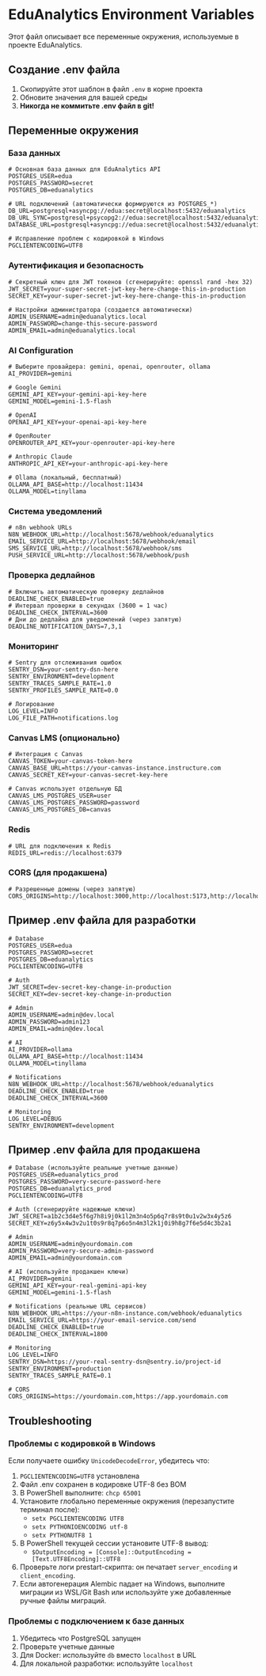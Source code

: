 # EduAnalytics Environment Variables

Этот файл описывает все переменные окружения, используемые в проекте EduAnalytics.

## Создание .env файла

1. Скопируйте этот шаблон в файл `.env` в корне проекта
2. Обновите значения для вашей среды
3. **Никогда не коммитьте .env файл в git!**

## Переменные окружения

### База данных

```env
# Основная база данных для EduAnalytics API
POSTGRES_USER=edua
POSTGRES_PASSWORD=secret
POSTGRES_DB=eduanalytics

# URL подключений (автоматически формируются из POSTGRES_*)
DB_URL=postgresql+asyncpg://edua:secret@localhost:5432/eduanalytics
DB_URL_SYNC=postgresql+psycopg2://edua:secret@localhost:5432/eduanalytics
DATABASE_URL=postgresql+asyncpg://edua:secret@localhost:5432/eduanalytics

# Исправление проблем с кодировкой в Windows
PGCLIENTENCODING=UTF8
```

### Аутентификация и безопасность

```env
# Секретный ключ для JWT токенов (сгенерируйте: openssl rand -hex 32)
JWT_SECRET=your-super-secret-jwt-key-here-change-this-in-production
SECRET_KEY=your-super-secret-jwt-key-here-change-this-in-production

# Настройки администратора (создается автоматически)
ADMIN_USERNAME=admin@eduanalytics.local
ADMIN_PASSWORD=change-this-secure-password
ADMIN_EMAIL=admin@eduanalytics.local
```

### AI Configuration

```env
# Выберите провайдера: gemini, openai, openrouter, ollama
AI_PROVIDER=gemini

# Google Gemini
GEMINI_API_KEY=your-gemini-api-key-here
GEMINI_MODEL=gemini-1.5-flash

# OpenAI
OPENAI_API_KEY=your-openai-api-key-here

# OpenRouter
OPENROUTER_API_KEY=your-openrouter-api-key-here

# Anthropic Claude
ANTHROPIC_API_KEY=your-anthropic-api-key-here

# Ollama (локальный, бесплатный)
OLLAMA_API_BASE=http://localhost:11434
OLLAMA_MODEL=tinyllama
```

### Система уведомлений

```env
# n8n webhook URLs
N8N_WEBHOOK_URL=http://localhost:5678/webhook/eduanalytics
EMAIL_SERVICE_URL=http://localhost:5678/webhook/email
SMS_SERVICE_URL=http://localhost:5678/webhook/sms
PUSH_SERVICE_URL=http://localhost:5678/webhook/push
```

### Проверка дедлайнов

```env
# Включить автоматическую проверку дедлайнов
DEADLINE_CHECK_ENABLED=true
# Интервал проверки в секундах (3600 = 1 час)
DEADLINE_CHECK_INTERVAL=3600
# Дни до дедлайна для уведомлений (через запятую)
DEADLINE_NOTIFICATION_DAYS=7,3,1
```

### Мониторинг

```env
# Sentry для отслеживания ошибок
SENTRY_DSN=your-sentry-dsn-here
SENTRY_ENVIRONMENT=development
SENTRY_TRACES_SAMPLE_RATE=1.0
SENTRY_PROFILES_SAMPLE_RATE=0.0

# Логирование
LOG_LEVEL=INFO
LOG_FILE_PATH=notifications.log
```

### Canvas LMS (опционально)

```env
# Интеграция с Canvas
CANVAS_TOKEN=your-canvas-token-here
CANVAS_BASE_URL=https://your-canvas-instance.instructure.com
CANVAS_SECRET_KEY=your-canvas-secret-key-here

# Canvas использует отдельную БД
CANVAS_LMS_POSTGRES_USER=user
CANVAS_LMS_POSTGRES_PASSWORD=password
CANVAS_LMS_POSTGRES_DB=canvas
```

### Redis

```env
# URL для подключения к Redis
REDIS_URL=redis://localhost:6379
```

### CORS (для продакшена)

```env
# Разрешенные домены (через запятую)
CORS_ORIGINS=http://localhost:3000,http://localhost:5173,http://localhost:4028
```

## Пример .env файла для разработки

```env
# Database
POSTGRES_USER=edua
POSTGRES_PASSWORD=secret
POSTGRES_DB=eduanalytics
PGCLIENTENCODING=UTF8

# Auth
JWT_SECRET=dev-secret-key-change-in-production
SECRET_KEY=dev-secret-key-change-in-production

# Admin
ADMIN_USERNAME=admin@dev.local
ADMIN_PASSWORD=admin123
ADMIN_EMAIL=admin@dev.local

# AI
AI_PROVIDER=ollama
OLLAMA_API_BASE=http://localhost:11434
OLLAMA_MODEL=tinyllama

# Notifications
N8N_WEBHOOK_URL=http://localhost:5678/webhook/eduanalytics
DEADLINE_CHECK_ENABLED=true
DEADLINE_CHECK_INTERVAL=3600

# Monitoring
LOG_LEVEL=DEBUG
SENTRY_ENVIRONMENT=development
```

## Пример .env файла для продакшена

```env
# Database (используйте реальные учетные данные)
POSTGRES_USER=eduanalytics_prod
POSTGRES_PASSWORD=very-secure-password-here
POSTGRES_DB=eduanalytics_prod
PGCLIENTENCODING=UTF8

# Auth (сгенерируйте надежные ключи)
JWT_SECRET=a1b2c3d4e5f6g7h8i9j0k1l2m3n4o5p6q7r8s9t0u1v2w3x4y5z6
SECRET_KEY=z6y5x4w3v2u1t0s9r8q7p6o5n4m3l2k1j0i9h8g7f6e5d4c3b2a1

# Admin
ADMIN_USERNAME=admin@yourdomain.com
ADMIN_PASSWORD=very-secure-admin-password
ADMIN_EMAIL=admin@yourdomain.com

# AI (используйте продакшен ключи)
AI_PROVIDER=gemini
GEMINI_API_KEY=your-real-gemini-api-key
GEMINI_MODEL=gemini-1.5-flash

# Notifications (реальные URL сервисов)
N8N_WEBHOOK_URL=https://your-n8n-instance.com/webhook/eduanalytics
EMAIL_SERVICE_URL=https://your-email-service.com/send
DEADLINE_CHECK_ENABLED=true
DEADLINE_CHECK_INTERVAL=1800

# Monitoring
LOG_LEVEL=INFO
SENTRY_DSN=https://your-real-sentry-dsn@sentry.io/project-id
SENTRY_ENVIRONMENT=production
SENTRY_TRACES_SAMPLE_RATE=0.1

# CORS
CORS_ORIGINS=https://yourdomain.com,https://app.yourdomain.com
```

## Troubleshooting

### Проблемы с кодировкой в Windows

Если получаете ошибку `UnicodeDecodeError`, убедитесь что:

1. `PGCLIENTENCODING=UTF8` установлена
2. Файл .env сохранен в кодировке UTF-8 без BOM
3. В PowerShell выполните: `chcp 65001`
4. Установите глобально переменные окружения (перезапустите терминал после):
   - `setx PGCLIENTENCODING UTF8`
   - `setx PYTHONIOENCODING utf-8`
   - `setx PYTHONUTF8 1`
5. В PowerShell текущей сессии установите UTF-8 вывод:
   - `$OutputEncoding = [Console]::OutputEncoding = [Text.UTF8Encoding]::UTF8`
6. Проверьте логи prestart-скрипта: он печатает `server_encoding` и `client_encoding`.
7. Если автогенерация Alembic падает на Windows, выполните миграции из WSL/Git Bash или используйте уже добавленные ручные файлы миграций.

### Проблемы с подключением к базе данных

1. Убедитесь что PostgreSQL запущен
2. Проверьте учетные данные
3. Для Docker: используйте `db` вместо `localhost` в URL
4. Для локальной разработки: используйте `localhost`

